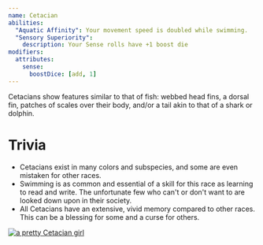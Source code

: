 ```yaml
---
name: Cetacian
abilities:
  "Aquatic Affinity": Your movement speed is doubled while swimming.
  "Sensory Superiority":
    description: Your Sense rolls have +1 boost die
modifiers:
  attributes:
    sense:
      boostDice: [add, 1]
---
```


Cetacians show features similar to that of fish: webbed head fins, a dorsal fin, patches of scales over their body, and/or a tail akin to that of a shark or dolphin.

# Trivia

- Cetacians exist in many colors and subspecies, and some are even mistaken for other races.
- Swimming is as common and essential of a skill for this race as learning to read and write. The unfortunate few who can't or don't want to are looked down upon in their society.
- All Cetacians have an extensive, vivid memory compared to other races. This can be a blessing for some and a curse for others.

[![a pretty Cetacian girl](./cetacian.png)](https://twitter.com/Porforever/status/1664266810689191936)

